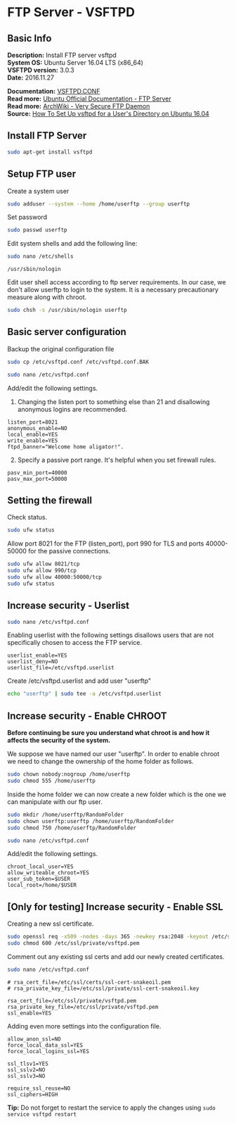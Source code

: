 # FTP Server - VSFTPD #

## Basic Info ##

**Description:** Install FTP server vsftpd  
**System OS:** Ubuntu Server 16.04 LTS (x86_64)  
**VSFTPD version:** 3.0.3  
**Date:** 2016.11.27

**Documentation:** [VSFTPD.CONF](http://vsftpd.beasts.org/vsftpd_conf.html)  
**Read more:** [Ubuntu Official Documentation - FTP Server](https://help.ubuntu.com/lts/serverguide/ftp-server.html)  
**Read more:** [ArchWiki - Very Secure FTP Daemon](https://wiki.archlinux.org/index.php/Very_Secure_FTP_Daemon)  
**Source:** [How To Set Up vsftpd for a User's Directory on Ubuntu 16.04](https://www.digitalocean.com/community/tutorials/how-to-set-up-vsftpd-for-a-user-s-directory-on-ubuntu-16-04)

## Install FTP Server ##

```sh
sudo apt-get install vsftpd
```

## Setup FTP user ##

Create a system user

```sh
sudo adduser --system --home /home/userftp --group userftp
```

Set password

```sh
sudo passwd userftp
```

Edit system shells and add the following line:

```sh
sudo nano /etc/shells
```

```
/usr/sbin/nologin
```

Edit user shell access according to ftp server requirements. In our case, we don't allow userftp to login to the system. It is a necessary precautionary measure along with chroot.

```sh
sudo chsh -s /usr/sbin/nologin userftp
```

## Basic server configuration ##

Backup the original configuration file

```sh
sudo cp /etc/vsftpd.conf /etc/vsftpd.conf.BAK
```

```sh
sudo nano /etc/vsftpd.conf
```

Add/edit the following settings.  

1) Changing the listen port to something else than 21 and disallowing anonymous logins are recommended.

```
listen_port=8021
anonymous_enable=NO
local_enable=YES
write_enable=YES
ftpd_banner="Welcome home aligator!".
```

2) Specify a passive port range. It's helpful when you set firewall rules.

```
pasv_min_port=40000
pasv_max_port=50000
```
## Setting the firewall ##

Check status.

```sh
sudo ufw status
```

Allow port 8021 for the FTP (listen_port), port 990 for TLS and ports 40000-50000 for the passive connections.

```sh
sudo ufw allow 8021/tcp
sudo ufw allow 990/tcp
sudo ufw allow 40000:50000/tcp
sudo ufw status
```

## Increase security - Userlist ##

```sh
sudo nano /etc/vsftpd.conf
```

Enabling userlist with the following settings disallows users that are not specifically chosen to access the FTP service.

```
userlist_enable=YES
userlist_deny=NO
userlist_file=/etc/vsftpd.userlist
```

Create /etc/vsftpd.userlist and add user "userftp"

```sh
echo "userftp" | sudo tee -a /etc/vsftpd.userlist
```

## Increase security - Enable CHROOT ##

**Before continuing be sure you understand what chroot is and how it affects the security of the system.**

We suppose we have named our user "userftp". In order to enable chroot we need to change the ownership of the home folder as follows.

```sh
sudo chown nobody:nogroup /home/userftp  
sudo chmod 555 /home/userftp  
```

Inside the home folder we can now create a new folder which is the one we can manipulate with our ftp user.

```sh
sudo mkdir /home/userftp/RandomFolder  
sudo chown userftp:userftp /home/userftp/RandomFolder  
sudo chmod 750 /home/userftp/RandomFolder  
```

```sh
sudo nano /etc/vsftpd.conf
```

Add/edit the following settings.

```
chroot_local_user=YES
allow_writeable_chroot=YES
user_sub_token=$USER
local_root=/home/$USER
```

## [Only for testing] Increase security - Enable SSL ##

Creating a new ssl certificate.

```sh
sudo openssl req -x509 -nodes -days 365 -newkey rsa:2048 -keyout /etc/ssl/private/vsftpd.pem -out /etc/ssl/private/vsftpd.pem
sudo chmod 600 /etc/ssl/private/vsftpd.pem
```

Comment out any existing ssl certs and add our newly created certificates.

```sh
sudo nano /etc/vsftpd.conf
```

```
# rsa_cert_file=/etc/ssl/certs/ssl-cert-snakeoil.pem
# rsa_private_key_file=/etc/ssl/private/ssl-cert-snakeoil.key

rsa_cert_file=/etc/ssl/private/vsftpd.pem
rsa_private_key_file=/etc/ssl/private/vsftpd.pem
ssl_enable=YES
```

Adding even more settings into the configuration file.

```
allow_anon_ssl=NO
force_local_data_ssl=YES
force_local_logins_ssl=YES

ssl_tlsv1=YES
ssl_sslv2=NO
ssl_sslv3=NO

require_ssl_reuse=NO
ssl_ciphers=HIGH
```

**Tip:** Do not forget to restart the service to apply the changes using `sudo service vsftpd restart`
